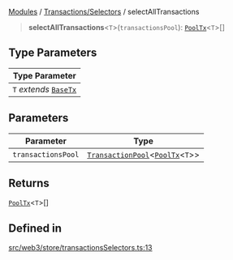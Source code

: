 [Modules](../../../README.md) / [Transactions/Selectors](../README.md) / selectAllTransactions

> **selectAllTransactions**\<`T`\>(`transactionsPool`): [`PoolTx`](../../Slice/type-aliases/PoolTx.md)\<`T`\>[]

## Type Parameters

| Type Parameter |
| ------ |
| `T` *extends* [`BaseTx`](../../../TransactionAdapters/types/type-aliases/BaseTx.md) |

## Parameters

| Parameter | Type |
| ------ | ------ |
| `transactionsPool` | [`TransactionPool`](../../Slice/type-aliases/TransactionPool.md)\<[`PoolTx`](../../Slice/type-aliases/PoolTx.md)\<`T`\>\> |

## Returns

[`PoolTx`](../../Slice/type-aliases/PoolTx.md)\<`T`\>[]

## Defined in

[src/web3/store/transactionsSelectors.ts:13](https://github.com/bgd-labs/fe-shared/blob/09fc11c58abae5aa2af4d8b6d7c2f384460843a4/src/web3/store/transactionsSelectors.ts#L13)
